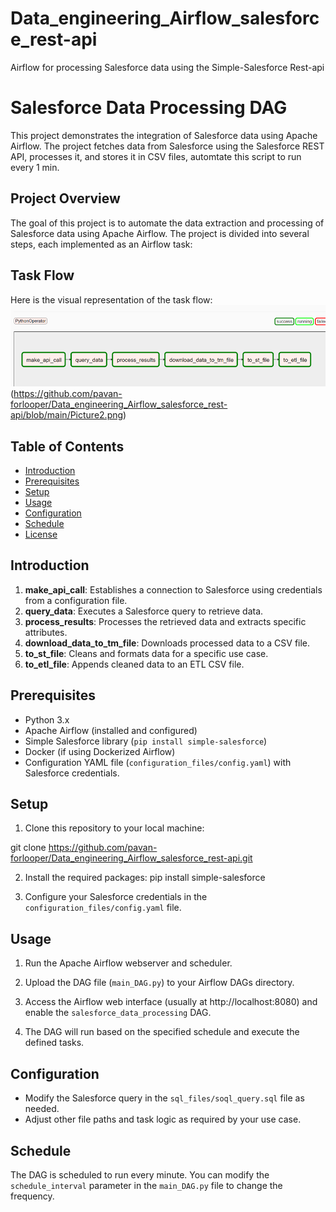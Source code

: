 # Data_engineering_Airflow_salesforce_rest-api

Airflow for processing Salesforce data using the Simple-Salesforce Rest-api

# Salesforce Data Processing DAG

This project demonstrates the integration of Salesforce data using Apache Airflow. The project fetches data from Salesforce using the Salesforce REST API, processes it, and stores it in CSV files, automtate this script to run every 1 min.

## Project Overview

The goal of this project is to automate the data extraction and processing of Salesforce data using Apache Airflow. The project is divided into several steps, each implemented as an Airflow task:

## Task Flow

Here is the visual representation of the task flow:
![Task Flow](https://github.com/pavan-forlooper/Data_engineering_Airflow_salesforce_rest-api/blob/main/Picture1.png)
(https://github.com/pavan-forlooper/Data_engineering_Airflow_salesforce_rest-api/blob/main/Picture2.png)


## Table of Contents

- [Introduction](#introduction)
- [Prerequisites](#prerequisites)
- [Setup](#setup)
- [Usage](#usage)
- [Configuration](#configuration)
- [Schedule](#schedule)
- [License](#license)

## Introduction


1. **make_api_call**: Establishes a connection to Salesforce using credentials from a configuration file.
2. **query_data**: Executes a Salesforce query to retrieve data.
3. **process_results**: Processes the retrieved data and extracts specific attributes.
4. **download_data_to_tm_file**: Downloads processed data to a CSV file.
5. **to_st_file**: Cleans and formats data for a specific use case.
6. **to_etl_file**: Appends cleaned data to an ETL CSV file.



## Prerequisites

- Python 3.x
- Apache Airflow (installed and configured)
- Simple Salesforce library (`pip install simple-salesforce`)
- Docker (if using Dockerized Airflow)
- Configuration YAML file (`configuration_files/config.yaml`) with Salesforce credentials.

## Setup

1. Clone this repository to your local machine:

git clone https://github.com/pavan-forlooper/Data_engineering_Airflow_salesforce_rest-api.git


2. Install the required packages:
pip install simple-salesforce


3. Configure your Salesforce credentials in the `configuration_files/config.yaml` file.

## Usage

1. Run the Apache Airflow webserver and scheduler.

2. Upload the DAG file (`main_DAG.py`) to your Airflow DAGs directory.

3. Access the Airflow web interface (usually at http://localhost:8080) and enable the `salesforce_data_processing` DAG.

4. The DAG will run based on the specified schedule and execute the defined tasks.

## Configuration

- Modify the Salesforce query in the `sql_files/soql_query.sql` file as needed.
- Adjust other file paths and task logic as required by your use case.

## Schedule

The DAG is scheduled to run every minute. You can modify the `schedule_interval` parameter in the `main_DAG.py` file to change the frequency.

